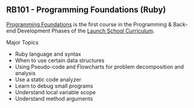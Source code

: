 ## RB101 - Programming Foundations (Ruby)

[Programming Foundations](https://launchschool.com/curriculum/courses/79f19170) is the first course in the Programming & Back-end Development Phases of the [Launch School Curriculum](https://launchschool.com/courses).

Major Topics

  -  Ruby language and syntax
  -  When to use certain data structures
  -  Using Pseudo-code and Flowcharts for problem decomposition and analysis
  -  Use a static code analyzer
  -  Learn to debug small programs
  -  Understand local variable scope
  -  Understand method arguments
